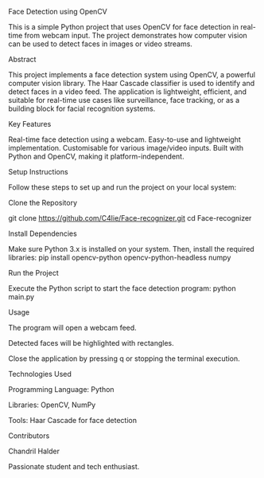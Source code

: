 Face Detection using OpenCV

This is a simple Python project that uses OpenCV for face detection in real-time from webcam input. The project demonstrates how computer vision can be used to detect faces in images or video streams.




Abstract

This project implements a face detection system using OpenCV, a powerful computer vision library. The Haar Cascade classifier is used to identify and detect faces in a video feed. The application is lightweight, efficient, and suitable for real-time use cases like surveillance, face tracking, or as a building block for facial recognition systems.




Key Features

Real-time face detection using a webcam.
Easy-to-use and lightweight implementation.
Customisable for various image/video inputs.
Built with Python and OpenCV, making it platform-independent.




Setup Instructions

Follow these steps to set up and run the project on your local system:




Clone the Repository

git clone https://github.com/C4lie/Face-recognizer.git
cd Face-recognizer




Install Dependencies

Make sure Python 3.x is installed on your system. Then, install the required libraries:
pip install opencv-python opencv-python-headless numpy




Run the Project

Execute the Python script to start the face detection program:
python main.py



Usage

The program will open a webcam feed.

Detected faces will be highlighted with rectangles.

Close the application by pressing q or stopping the terminal execution.



Technologies Used

Programming Language: Python

Libraries: OpenCV, NumPy

Tools: Haar Cascade for face detection





Contributors

Chandril Halder

Passionate student and tech enthusiast.
